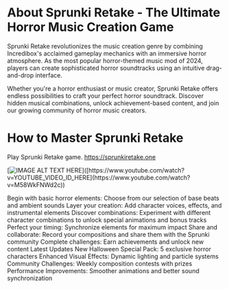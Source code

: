 # About Sprunki Retake - The Ultimate Horror Music Creation Game
Sprunki Retake revolutionizes the music creation genre by combining Incredibox's acclaimed gameplay mechanics with an immersive horror atmosphere. As the most popular horror-themed music mod of 2024, players can create sophisticated horror soundtracks using an intuitive drag-and-drop interface.

Whether you're a horror enthusiast or music creator, Sprunki Retake offers endless possibilities to craft your perfect horror soundtrack. Discover hidden musical combinations, unlock achievement-based content, and join our growing community of horror music creators.

# How to Master Sprunki Retake
Play Sprunki Retake game.
https://sprunkiretake.one


[![IMAGE ALT TEXT HERE]([https://img.youtube.com/vi/YOUTUBE_VIDEO_ID_HERE/0.jpg](https://i.ytimg.com/vi/M58WkFNWd2c/hqdefault.jpg?sqp=-oaymwE2CNACELwBSFXyq4qpAygIARUAAIhCGAFwAcABBvABAfgB_gmAAtAFigIMCAAQARhKIF4oZTAP&rs=AOn4CLAL3Lo-IjS8kVHCBqh4nlCJPFzHSg))]([https://www.youtube.com/watch?v=YOUTUBE_VIDEO_ID_HERE](https://www.youtube.com/watch?v=M58WkFNWd2c))



Begin with basic horror elements: Choose from our selection of base beats and ambient sounds
Layer your creation: Add character voices, effects, and instrumental elements
Discover combinations: Experiment with different character combinations to unlock special animations and bonus tracks
Perfect your timing: Synchronize elements for maximum impact
Share and collaborate: Record your compositions and share them with the Sprunki community
Complete challenges: Earn achievements and unlock new content
Latest Updates
New Halloween Special Pack: 5 exclusive horror characters
Enhanced Visual Effects: Dynamic lighting and particle systems
Community Challenges: Weekly composition contests with prizes
Performance Improvements: Smoother animations and better sound synchronization


